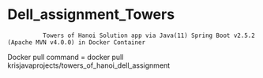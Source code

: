 # Dell_assignment_Towers
              Towers of Hanoi Solution app via Java(11) Spring Boot v2.5.2 (Apache MVN v4.0.0) in Docker Container 

Docker pull command = docker pull krisjavaprojects/towers_of_hanoi_dell_assignment
